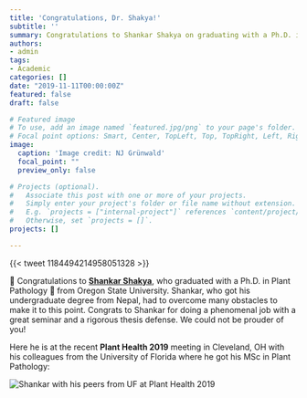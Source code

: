 ```yaml
---
title: 'Congratulations, Dr. Shakya!'
subtitle: ''
summary: Congratulations to Shankar Shakya on graduating with a Ph.D. in Plant Pathology from Oregon State University.
authors:
- admin
tags:
- Academic
categories: []
date: "2019-11-11T00:00:00Z"
featured: false
draft: false

# Featured image
# To use, add an image named `featured.jpg/png` to your page's folder.
# Focal point options: Smart, Center, TopLeft, Top, TopRight, Left, Right, BottomLeft, Bottom, BottomRight
image:
  caption: 'Image credit: NJ Grünwald'
  focal_point: ""
  preview_only: false

# Projects (optional).
#   Associate this post with one or more of your projects.
#   Simply enter your project's folder or file name without extension.
#   E.g. `projects = ["internal-project"]` references `content/project/deep-learning/index.md`.
#   Otherwise, set `projects = []`.
projects: []

---
```


{{< tweet 1184494214958051328 >}} 

:clap: Congratulations to [**Shankar Shakya**](https://bpp.oregonstate.edu/users/shankar-shakya), who graduated with a Ph.D. in Plant Pathology :rocket: from Oregon State University. Shankar, who got his undergraduate degree from Nepal, had to overcome many obstacles to make it to this point. Congrats to Shankar for doing a phenomenal job with a great seminar and a rigorous thesis defense. We could not be prouder of you!

Here he is at the recent **Plant Health 2019** meeting in Cleveland, OH with his colleagues from the University of Florida where he got his MSc in Plant Pathology:

![Shankar with his peers from UF at Plant Health 2019](/img/UFlorida.png)





